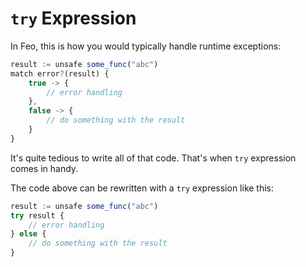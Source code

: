 # `try` Expression
In Feo, this is how you would typically handle runtime exceptions:
```js
result := unsafe some_func("abc")
match error?(result) {
    true -> {
        // error handling
    },
    false -> {
        // do something with the result
    }
}
```
It's quite tedious to write all of that code. That's when `try` expression comes in handy.

The code above can be rewritten with a `try` expression like this:
```js
result := unsafe some_func("abc")
try result {
    // error handling
} else {
    // do something with the result
}
```
